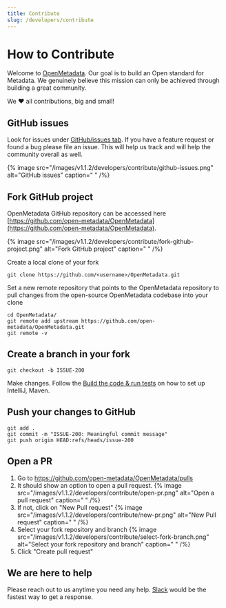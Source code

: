 ```yaml
---
title: Contribute
slug: /developers/contribute
---
```


# How to Contribute

Welcome to [OpenMetadata](https://open-metadata.org/). Our goal is to build an Open standard for Metadata. We genuinely believe this mission can only be achieved through building a great community.

We ❤️ all contributions, big and small!

## GitHub issues
Look for issues under [GitHub/issues tab](https://github.com/open-metadata/OpenMetadata/issues). If you have a feature request or found a bug please file an issue. This will help us track and will help the community overall as well.

{% image src="/images/v1.1.2/developers/contribute/github-issues.png" alt="GitHub issues" caption=" " /%}

## Fork GitHub project
OpenMetadata GitHub repository can be accessed here [https://github.com/open-metadata/OpenMetadata](https://github.com/open-metadata/OpenMetadata).

{% image src="/images/v1.1.2/developers/contribute/fork-github-project.png" alt="Fork GitHub project" caption=" " /%}

Create a local clone of your fork

```shell
git clone https://github.com/<username>/OpenMetadata.git
```

Set a new remote repository that points to the OpenMetadata repository to pull changes from the open-source OpenMetadata codebase into your clone

```shell
cd OpenMetadata/
git remote add upstream https://github.com/open-metadata/OpenMetadata.git
git remote -v
```

## Create a branch in your fork

```shell
git checkout -b ISSUE-200
```

Make changes. Follow the [Build the code & run tests](/developers/contribute/build-code-and-run-tests) on how to set up IntelliJ, Maven.

## Push your changes to GitHub

```shell
git add .
git commit -m "ISSUE-200: Meaningful commit message"
git push origin HEAD:refs/heads/issue-200
```

## Open a PR

1. Go to https://github.com/open-metadata/OpenMetadata/pulls
2. It should show an option to open a pull request.
{% image src="/images/v1.1.2/developers/contribute/open-pr.png" alt="Open a pull request" caption=" " /%}
3. If not, click on "New Pull request"
{% image src="/images/v1.1.2/developers/contribute/new-pr.png" alt="New Pull request" caption=" " /%}
4. Select your fork repository and branch
{% image src="/images/v1.1.2/developers/contribute/select-fork-branch.png" alt="Select your fork repository and branch" caption=" " /%}
5. Click "Create pull request"

## We are here to help
Please reach out to us anytime you need any help. [Slack](https://slack.open-metadata.org/) would be the fastest way to get a response.
